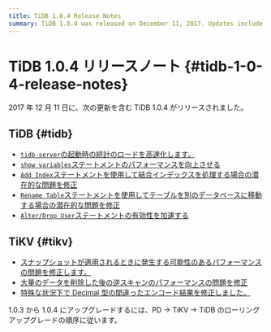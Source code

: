 ```yaml
---
title: TiDB 1.0.4 Release Notes
summary: TiDB 1.0.4 was released on December 11, 2017. Updates include speed improvements, performance enhancements, and fixes for potential issues in TiDB and TiKV. To upgrade from 1.0.3 to 1.0.4, follow the rolling upgrade order of PD, TiKV, and TiDB.
---
```


# TiDB 1.0.4 リリースノート {#tidb-1-0-4-release-notes}

2017 年 12 月 11 日に、次の更新を含む TiDB 1.0.4 がリリースされました。

## TiDB {#tidb}

-   [`tidb-server`の起動時の統計のロードを高速化します。](https://github.com/pingcap/tidb/pull/5362)
-   [`show variables`ステートメントのパフォーマンスを向上させる](https://github.com/pingcap/tidb/pull/5363)
-   [`Add Index`ステートメントを使用して結合インデックスを処理する場合の潜在的な問題を修正](https://github.com/pingcap/tidb/pull/5323)
-   [`Rename Table`ステートメントを使用してテーブルを別のデータベースに移動する場合の潜在的な問題を修正](https://github.com/pingcap/tidb/pull/5314)
-   [`Alter/Drop User`ステートメントの有効性を加速する](https://github.com/pingcap/tidb/pull/5226)

## TiKV {#tikv}

-   [スナップショットが適用されるときに発生する可能性のあるパフォーマンスの問題を修正します。](https://github.com/pingcap/tikv/pull/2559)
-   [大量のデータを削除した後の逆スキャンのパフォーマンスの問題を修正](https://github.com/pingcap/tikv/pull/2559)
-   [特殊な状況下で Decimal 型の間違ったエンコード結果を修正しました。](https://github.com/pingcap/tikv/pull/2571)

1.0.3 から 1.0.4 にアップグレードするには、PD -&gt; TiKV -&gt; TiDB のローリング アップグレードの順序に従います。
